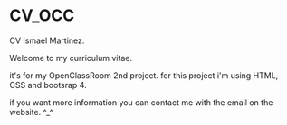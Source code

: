 # CV_OCC
CV Ismael Martinez.

Welcome to my curriculum vitae.

it's for my OpenClassRoom 2nd project.
for this project i'm using HTML, CSS and bootsrap 4.

if you want more information you can contact me with the email on the website. ^_^
